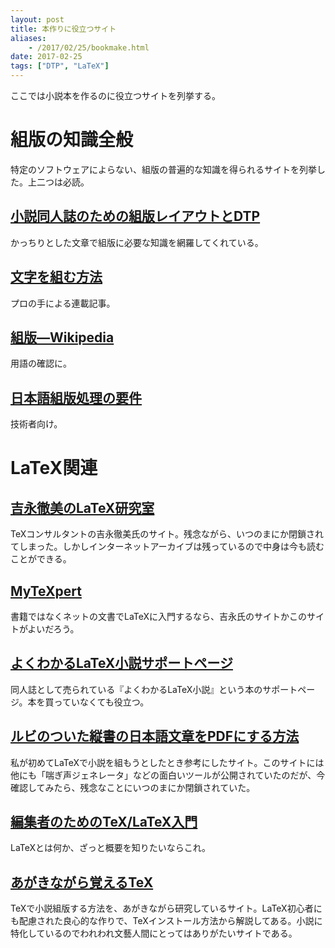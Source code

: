 ```yaml
---
layout: post
title: 本作りに役立つサイト
aliases:
    - /2017/02/25/bookmake.html
date: 2017-02-25
tags: ["DTP", "LaTeX"]
---
```


ここでは小説本を作るのに役立つサイトを列挙する。

# 組版の知識全般
特定のソフトウェアによらない、組版の普遍的な知識を得られるサイトを列挙した。上二つは必読。

## [小説同人誌のための組版レイアウトとDTP](http://t2publisher.xrea.jp/forme/)
かっちりとした文章で組版に必要な知識を網羅してくれている。
## [文字を組む方法](http://www.morisawa.co.jp/culture/japanese-typesetting/)
プロの手による連載記事。
## [組版―Wikipedia](https://ja.wikipedia.org/wiki/組版)
用語の確認に。
## [日本語組版処理の要件](https://www.w3.org/TR/2012/NOTE-jlreq-20120403/ja/)
技術者向け。

# LaTeX関連
## [吉永徹美のLaTeX研究室](https://web.archive.org/web/20161004154816/http://www.h4.dion.ne.jp/~latexcat/)
TeXコンサルタントの吉永徹美氏のサイト。残念ながら、いつのまにか閉鎖されてしまった。しかしインターネットアーカイブは残っているので中身は今も読むことができる。
## [MyTeXpert](https://mytexpert.osdn.jp)
書籍ではなくネットの文書でLaTeXに入門するなら、吉永氏のサイトかこのサイトがよいだろう。
## [よくわかるLaTeX小説サポートページ](http://p-act.sakura.ne.jp/PARALLEL_ACT/LaTeX-Dojin/)
同人誌として売られている『よくわかるLaTeX小説』という本のサポートページ。本を買っていなくても役立つ。
## [ルビのついた縦書の日本語文章をPDFにする方法](http://nyancleap.net/novels/novelskill/rubypdf.html)
私が初めてLaTeXで小説を組もうとしたとき参考にしたサイト。このサイトには他にも「喘ぎ声ジェネレータ」などの面白いツールが公開されていたのだが、今確認してみたら、残念なことにいつのまにか閉鎖されていた。
## [編集者のためのTeX/LaTeX入門](http://www.kksanshusha.jp/booklab/guide/tex/tex-introduction)
LaTeXとは何か、ざっと概要を知りたいならこれ。
## [あがきながら覚えるTeX](https://hakuoku.github.io/agakuTeX/)
TeXで小説組版する方法を、あがきながら研究しているサイト。LaTeX初心者にも配慮された良心的な作りで、TeXインストール方法から解説してある。小説に特化しているのでわれわれ文藝人間にとってはありがたいサイトである。
